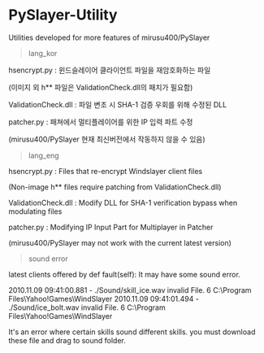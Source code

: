 # PySlayer-Utility
Utilities developed for more features of mirusu400/PySlayer



> lang_kor

hsencrypt.py : 윈드슬레이어 클라이언트 파일을 재암호화하는 파일

(이미지 외 h** 파일은 ValidationCheck.dll의 패치가 필요함)


ValidationCheck.dll : 파일 변조 시 SHA-1 검증 우회를 위해 수정된 DLL


patcher.py : 패쳐에서 멀티플레이어를 위한 IP 입력 파트 수정

(mirusu400/PySlayer 현재 최신버전에서 작동하지 않을 수 있음)


> lang_eng

hsencrypt.py : Files that re-encrypt Windslayer client files

(Non-image h** files require patching from ValidationCheck.dll)


ValidationCheck.dll : Modify DLL for SHA-1 verification bypass when modulating files


patcher.py : Modifying IP Input Part for Multiplayer in Patcher

(mirusu400/PySlayer may not work with the current latest version)


> sound error

latest clients offered by def fault(self): 
It may have some sound error.

2010.11.09 09:41:00.881 - ./Sound/skill_ice.wav invalid File. 6 C:\Program Files\Yahoo!Games\WindSlayer
2010.11.09 09:41:01.494 - ./Sound/ice_bolt.wav invalid File. 6 C:\Program Files\Yahoo!Games\WindSlayer

It's an error where certain skills sound different skills.
you must download these file and drag to sound folder.
